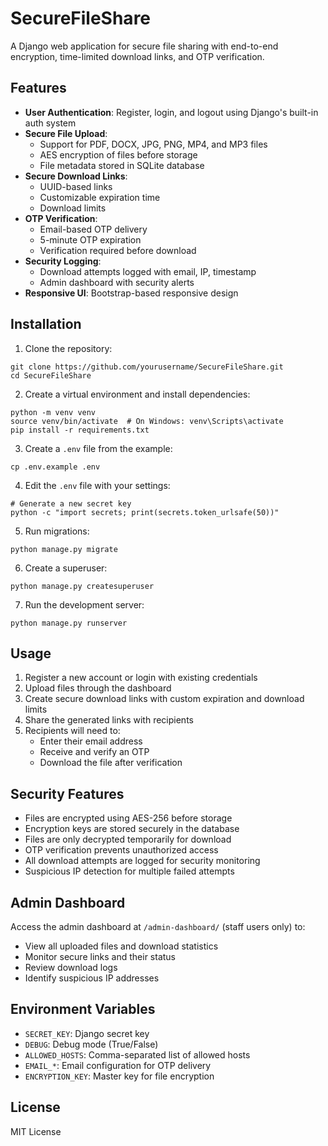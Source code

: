 # SecureFileShare

A Django web application for secure file sharing with end-to-end encryption, time-limited download links, and OTP verification.

## Features

- **User Authentication**: Register, login, and logout using Django's built-in auth system
- **Secure File Upload**: 
  - Support for PDF, DOCX, JPG, PNG, MP4, and MP3 files
  - AES encryption of files before storage
  - File metadata stored in SQLite database
- **Secure Download Links**:
  - UUID-based links
  - Customizable expiration time
  - Download limits
- **OTP Verification**:
  - Email-based OTP delivery
  - 5-minute OTP expiration
  - Verification required before download
- **Security Logging**:
  - Download attempts logged with email, IP, timestamp
  - Admin dashboard with security alerts
- **Responsive UI**: Bootstrap-based responsive design

## Installation

1. Clone the repository:
```
git clone https://github.com/yourusername/SecureFileShare.git
cd SecureFileShare
```

2. Create a virtual environment and install dependencies:
```
python -m venv venv
source venv/bin/activate  # On Windows: venv\Scripts\activate
pip install -r requirements.txt
```

3. Create a `.env` file from the example:
```
cp .env.example .env
```

4. Edit the `.env` file with your settings:
```
# Generate a new secret key
python -c "import secrets; print(secrets.token_urlsafe(50))"
```

5. Run migrations:
```
python manage.py migrate
```

6. Create a superuser:
```
python manage.py createsuperuser
```

7. Run the development server:
```
python manage.py runserver
```

## Usage

1. Register a new account or login with existing credentials
2. Upload files through the dashboard
3. Create secure download links with custom expiration and download limits
4. Share the generated links with recipients
5. Recipients will need to:
   - Enter their email address
   - Receive and verify an OTP
   - Download the file after verification

## Security Features

- Files are encrypted using AES-256 before storage
- Encryption keys are stored securely in the database
- Files are only decrypted temporarily for download
- OTP verification prevents unauthorized access
- All download attempts are logged for security monitoring
- Suspicious IP detection for multiple failed attempts

## Admin Dashboard

Access the admin dashboard at `/admin-dashboard/` (staff users only) to:
- View all uploaded files and download statistics
- Monitor secure links and their status
- Review download logs
- Identify suspicious IP addresses

## Environment Variables

- `SECRET_KEY`: Django secret key
- `DEBUG`: Debug mode (True/False)
- `ALLOWED_HOSTS`: Comma-separated list of allowed hosts
- `EMAIL_*`: Email configuration for OTP delivery
- `ENCRYPTION_KEY`: Master key for file encryption

## License

MIT License
